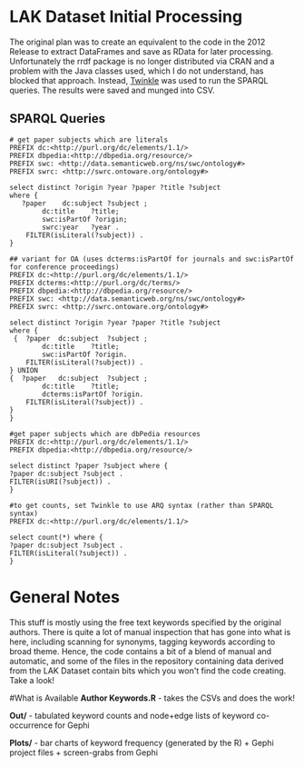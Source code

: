 # LAK Dataset Initial Processing
The original plan was to create an equivalent to the code in the 2012 Release to extract DataFrames and save as RData for later processing. Unfortunately the rrdf package is no longer distributed via CRAN and a problem with the Java classes used, which I do not understand, has blocked that approach. Instead, [Twinkle](http://www.ldodds.com/projects/twinkle/) was used to run the SPARQL queries. The results were saved and munged into CSV.

## SPARQL Queries
```
# get paper subjects which are literals
PREFIX dc:<http://purl.org/dc/elements/1.1/>
PREFIX dbpedia:<http://dbpedia.org/resource/>
PREFIX swc: <http://data.semanticweb.org/ns/swc/ontology#>
PREFIX swrc: <http://swrc.ontoware.org/ontology#>

select distinct ?origin ?year ?paper ?title ?subject
where {
   ?paper    dc:subject	?subject ;
		dc:title 	?title;
		swc:isPartOf ?origin;
		swrc:year 	?year .
	FILTER(isLiteral(?subject)) .
}
```

```
## variant for OA (uses dcterms:isPartOf for journals and swc:isPartOf for conference proceedings)
PREFIX dc:<http://purl.org/dc/elements/1.1/>
PREFIX dcterms:<http://purl.org/dc/terms/>
PREFIX dbpedia:<http://dbpedia.org/resource/>
PREFIX swc: <http://data.semanticweb.org/ns/swc/ontology#>
PREFIX swrc: <http://swrc.ontoware.org/ontology#>

select distinct ?origin ?year ?paper ?title ?subject
where {
 {  ?paper 	dc:subject	?subject ;
		dc:title 	?title;
		swc:isPartOf ?origin.
	FILTER(isLiteral(?subject)) .
} UNION
{  ?paper 	dc:subject	?subject ;
		dc:title 	?title;
		dcterms:isPartOf ?origin.
	FILTER(isLiteral(?subject)) .
}
}
```

```
#get paper subjects which are dbPedia resources
PREFIX dc:<http://purl.org/dc/elements/1.1/>
PREFIX dbpedia:<http://dbpedia.org/resource/>

select distinct ?paper ?subject where {
?paper dc:subject ?subject .
FILTER(isURI(?subject)) .
}
```

```
#to get counts, set Twinkle to use ARQ syntax (rather than SPARQL syntax)
PREFIX dc:<http://purl.org/dc/elements/1.1/>

select count(*) where {
?paper dc:subject ?subject .
FILTER(isLiteral(?subject)) .
}
```

# General Notes
This stuff is mostly using the free text keywords specified by the original authors. There is quite a lot of manual inspection that has gone into what is here, including scanning for synonyms, tagging keywords according to broad theme. Hence, the code contains a bit of a blend of manual and automatic, and some of the files in the repository containing data derived from the LAK Dataset contain bits which you won't find the code creating. Take a look!

#What is Available
**Author Keywords.R** - takes the CSVs and does the work!

**Out/** - tabulated keyword counts and node+edge lists of keyword co-occurrence for Gephi

**Plots/** - bar charts of keyword frequency (generated by the R) + Gephi project files + screen-grabs from Gephi

